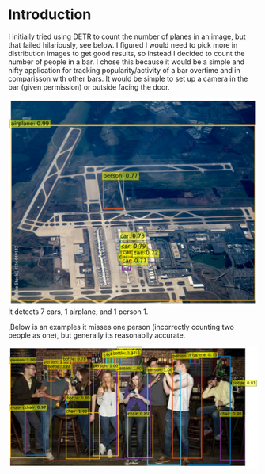 # Introduction
I initially tried using DETR to count the number of planes in an image, but that failed hilariously, see below. I figured I would need to pick more in distribution images to get good results, so instead I decided to count the number of people in a bar. I chose this because it would be a simple and nifty application for tracking popularity/activity of a bar overtime and in comparisson with other bars. It would be simple to set up a camera in the bar (given permission) or outside facing the door.

<img src="failed_planes.png" alt="drawing" width="512"/>
It detects 7 cars, 1 airplane, and 1 person 1.

,Below is an examples it misses one person (incorrectly counting two people as one), but generally its reasonablly accurate.

<img src="people_bar_1.png" alt="drawing" width="512"/>


